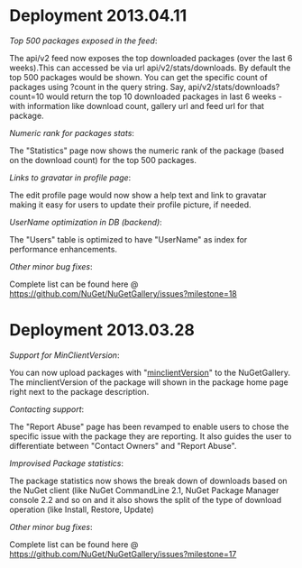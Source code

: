 # Deployment 2013.04.11  #

*Top 500 packages exposed in the feed*:

   The api/v2 feed now exposes the top downloaded packages (over the last 6 weeks).This can accessed be via url api/v2/stats/downloads. By default the top 500 packages would be shown.
   You can get the specific count of packages using ?count in the query string.
   Say, api/v2/stats/downloads?count=10 would return the top 10 downloaded packages in last 6 weeks - with information like download count, gallery url and feed url for that package.

*Numeric rank for packages stats*:

   The "Statistics" page now shows the numeric rank of the package (based on the download count) for the top 500 packages.

*Links to gravatar in profile page*:

   The edit profile page would now show a help text and link to gravatar making it easy for users to update their profile picture, if needed.

*UserName optimization in DB (backend)*:

   The "Users" table is optimized to have "UserName" as index for performance enhancements.

*Other minor bug fixes*:

   Complete list can be found here @ https://github.com/NuGet/NuGetGallery/issues?milestone=18
   


# Deployment 2013.03.28  #

*Support for MinClientVersion*:

   You can now upload packages with "[minclientVersion](http://nuget.codeplex.com/wikipage?title=NuGet%202.5%20list%20of%20features%20for%20Testing%20days%203%2f27%20to%203%2f29%20%2c%202013 )" to the NuGetGallery.
   The minclientVersion of the package will shown in the package home page right next to the package description.

*Contacting support*:

   The "Report Abuse" page has been revamped to enable users to chose the specific issue with the package they are reporting. It also guides the user to differentiate between "Contact Owners" and "Report Abuse".   

*Improvised Package statistics*:
   
   The package statistics now shows the break down of downloads based on the NuGet client (like NuGet CommandLine 2.1, NuGet Package Manager console 2.2 and so on and it also shows the split of the type of download operation (like Install, Restore, Update)

*Other minor bug fixes*:

   Complete list can be found here @ https://github.com/NuGet/NuGetGallery/issues?milestone=17


